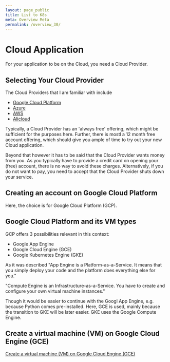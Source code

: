 ```yaml
---
layout: page_public
title: List to K8s
meta: Overview Meta
permalink: /overview_30/
---
```


# Cloud Application

For your application to be on the Cloud, you need a Cloud Provider. 

## Selecting Your Cloud Provider

The Cloud Providers that I am familiar with include
- [Google Cloud Platform](https://cloud.google.com/)
- [Azure](https://azure.microsoft.com/en-us/)
- [AWS](https://aws.amazon.com/)
- [Alicloud](https://www.alibabacloud.com/)

Typically, a Cloud Provider has an 'always free' offering, which might be sufficient for the purposes here.
Further, there is mostl a 12 month free account offering, which should give you ample of time to try out your new Cloud application.

Beyond that however it has to be said that the Cloud Provider wants money from you. As you typically have to provide a credit card on opening your (free) account, there is no way to avoid these charges. Alternatively, if you do not want to pay, you need to accept that the Cloud Provider shuts down your service. 


## Creating an account on Google Cloud Platform

Here, the choice is for Google Cloud Platform (GCP).



## Google Cloud Platform and its VM types


GCP offers 3 possibilities relevant in this context:
- Google App Engine
- Google Cloud Engine (GCE)
- Google Kubernetes Engine (GKE)

As it was described 
"App Engine is a Platform-as-a-Service. It means that you simply deploy your code and the platform does everything else for you."

"Compute Engine is an Infrastructure-as-a-Service. You have to create and configure your own virtual machine instances."

Though it would be easier to continue with the Googl App Engine, e.g. because Python comes pre-installed. Here, GCE is used, mainly because the transition to GKE will be later easier. GKE uses the Google Compute Engine.


## Create a virtual machine (VM) on Google Cloud Engine (GCE)


[Create a virtual machine (VM) on Google Cloud Engine (GCE)](cloudapp/gcpce_flask.md)















